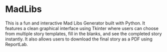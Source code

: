 # MadLibs
This is a fun and interactive Mad Libs Generator built with Python. It features a clean graphical interface using Tkinter where users can choose from multiple story templates, fill in the blanks, and see the completed story instantly. It also allows users to download the final story as a PDF using ReportLab.
